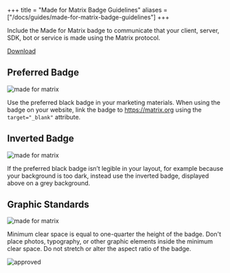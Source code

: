 +++
title = "Made for Matrix Badge Guidelines"
aliases = ["/docs/guides/made-for-matrix-badge-guidelines"]
+++

Include the Made for Matrix badge to communicate that your client, server, SDK,
bot or service is made using the Matrix protocol.

[Download](https://drive.google.com/open?id=1VX-4R6nqKbKGZX0qS_k8QLzlzynJZIlu)

## Preferred Badge

![made for matrix](/docs/legacy/made-for-matrix.png)

Use the preferred black badge in your marketing materials. When using the badge
on your website, link the badge to https://matrix.org using the
`target="_blank"` attribute.

## Inverted Badge

![made for matrix](/docs/legacy/made-for-matrix-inverted.png)

If the preferred black badge isn’t legible in your layout, for example because
your background is too dark, instead use the inverted badge, displayed above on
a grey background.

## Graphic Standards

![made for matrix](/docs/legacy/made-for-matrix-standards.png)

Minimum clear space is equal to one-quarter the height of the badge. Don't place
photos, typography, or other graphic elements inside the minimum clear space.
Do not stretch or alter the aspect ratio of the badge.  

![approved](/docs/legacy/made-for-matrix-approved.png)
